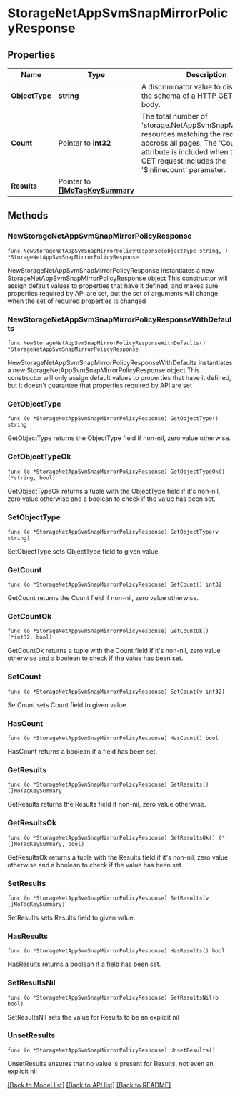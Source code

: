 # StorageNetAppSvmSnapMirrorPolicyResponse

## Properties

Name | Type | Description | Notes
------------ | ------------- | ------------- | -------------
**ObjectType** | **string** | A discriminator value to disambiguate the schema of a HTTP GET response body. | 
**Count** | Pointer to **int32** | The total number of &#39;storage.NetAppSvmSnapMirrorPolicy&#39; resources matching the request, accross all pages. The &#39;Count&#39; attribute is included when the HTTP GET request includes the &#39;$inlinecount&#39; parameter. | [optional] 
**Results** | Pointer to [**[]MoTagKeySummary**](MoTagKeySummary.md) |  | [optional] 

## Methods

### NewStorageNetAppSvmSnapMirrorPolicyResponse

`func NewStorageNetAppSvmSnapMirrorPolicyResponse(objectType string, ) *StorageNetAppSvmSnapMirrorPolicyResponse`

NewStorageNetAppSvmSnapMirrorPolicyResponse instantiates a new StorageNetAppSvmSnapMirrorPolicyResponse object
This constructor will assign default values to properties that have it defined,
and makes sure properties required by API are set, but the set of arguments
will change when the set of required properties is changed

### NewStorageNetAppSvmSnapMirrorPolicyResponseWithDefaults

`func NewStorageNetAppSvmSnapMirrorPolicyResponseWithDefaults() *StorageNetAppSvmSnapMirrorPolicyResponse`

NewStorageNetAppSvmSnapMirrorPolicyResponseWithDefaults instantiates a new StorageNetAppSvmSnapMirrorPolicyResponse object
This constructor will only assign default values to properties that have it defined,
but it doesn't guarantee that properties required by API are set

### GetObjectType

`func (o *StorageNetAppSvmSnapMirrorPolicyResponse) GetObjectType() string`

GetObjectType returns the ObjectType field if non-nil, zero value otherwise.

### GetObjectTypeOk

`func (o *StorageNetAppSvmSnapMirrorPolicyResponse) GetObjectTypeOk() (*string, bool)`

GetObjectTypeOk returns a tuple with the ObjectType field if it's non-nil, zero value otherwise
and a boolean to check if the value has been set.

### SetObjectType

`func (o *StorageNetAppSvmSnapMirrorPolicyResponse) SetObjectType(v string)`

SetObjectType sets ObjectType field to given value.


### GetCount

`func (o *StorageNetAppSvmSnapMirrorPolicyResponse) GetCount() int32`

GetCount returns the Count field if non-nil, zero value otherwise.

### GetCountOk

`func (o *StorageNetAppSvmSnapMirrorPolicyResponse) GetCountOk() (*int32, bool)`

GetCountOk returns a tuple with the Count field if it's non-nil, zero value otherwise
and a boolean to check if the value has been set.

### SetCount

`func (o *StorageNetAppSvmSnapMirrorPolicyResponse) SetCount(v int32)`

SetCount sets Count field to given value.

### HasCount

`func (o *StorageNetAppSvmSnapMirrorPolicyResponse) HasCount() bool`

HasCount returns a boolean if a field has been set.

### GetResults

`func (o *StorageNetAppSvmSnapMirrorPolicyResponse) GetResults() []MoTagKeySummary`

GetResults returns the Results field if non-nil, zero value otherwise.

### GetResultsOk

`func (o *StorageNetAppSvmSnapMirrorPolicyResponse) GetResultsOk() (*[]MoTagKeySummary, bool)`

GetResultsOk returns a tuple with the Results field if it's non-nil, zero value otherwise
and a boolean to check if the value has been set.

### SetResults

`func (o *StorageNetAppSvmSnapMirrorPolicyResponse) SetResults(v []MoTagKeySummary)`

SetResults sets Results field to given value.

### HasResults

`func (o *StorageNetAppSvmSnapMirrorPolicyResponse) HasResults() bool`

HasResults returns a boolean if a field has been set.

### SetResultsNil

`func (o *StorageNetAppSvmSnapMirrorPolicyResponse) SetResultsNil(b bool)`

 SetResultsNil sets the value for Results to be an explicit nil

### UnsetResults
`func (o *StorageNetAppSvmSnapMirrorPolicyResponse) UnsetResults()`

UnsetResults ensures that no value is present for Results, not even an explicit nil

[[Back to Model list]](../README.md#documentation-for-models) [[Back to API list]](../README.md#documentation-for-api-endpoints) [[Back to README]](../README.md)


